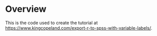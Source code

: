 # Overview

This is the code used to create the tutorial at <a href="https://www.kingcopeland.com/export-r-to-spss-with-variable-labels/" target="_blank">https://www.kingcopeland.com/export-r-to-spss-with-variable-labels/</a>.
